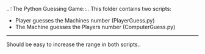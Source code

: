 ..::The Python Guessing Game::..
This folder contains two scripts:
- Player guesses the Machines number (PlayerGuess.py)
- The Machine guesses the Players number (ComputerGuess.py)
*************
Should be easy to increase the range in both scripts..
